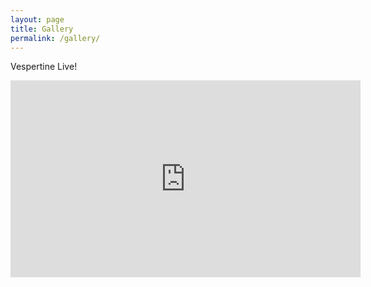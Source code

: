 ```yaml
---
layout: page
title: Gallery
permalink: /gallery/
---
```


Vespertine Live!

<iframe width="560" height="315" src="https://www.youtube.com/embed/dAuNOmpjxLg" frameborder="0" allowfullscreen></iframe>